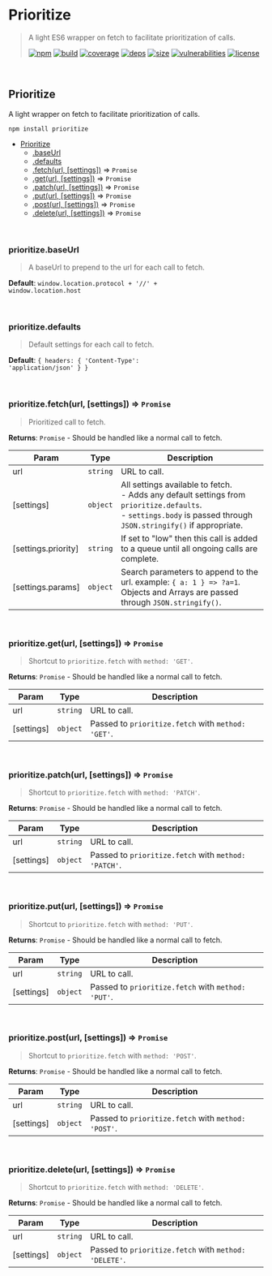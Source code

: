 # Prioritize

> A light ES6 wrapper on fetch to facilitate prioritization of calls.
>
> [![npm][npm]][npm-url]
[![build][build]][build-url]
[![coverage][coverage]][coverage-url]
[![deps][deps]][deps-url]
[![size][size]][size-url]
[![vulnerabilities][vulnerabilities]][vulnerabilities-url]
[![license][license]][license-url]


<br><a name="Prioritize"></a>

## Prioritize
A light wrapper on fetch to facilitate prioritization of calls.

```
npm install prioritize
```

* [Prioritize](#Prioritize)
    * [.baseUrl](#Prioritize+baseUrl)
    * [.defaults](#Prioritize+defaults)
    * [.fetch(url, [settings])](#Prioritize+fetch) ⇒ <code>Promise</code>
    * [.get(url, [settings])](#Prioritize+get) ⇒ <code>Promise</code>
    * [.patch(url, [settings])](#Prioritize+patch) ⇒ <code>Promise</code>
    * [.put(url, [settings])](#Prioritize+put) ⇒ <code>Promise</code>
    * [.post(url, [settings])](#Prioritize+post) ⇒ <code>Promise</code>
    * [.delete(url, [settings])](#Prioritize+delete) ⇒ <code>Promise</code>


<br><a name="Prioritize+baseUrl"></a>

### prioritize.baseUrl
> A baseUrl to prepend to the url for each call to fetch.

**Default**: <code>window.location.protocol + &#x27;//&#x27; + window.location.host</code>  

<br><a name="Prioritize+defaults"></a>

### prioritize.defaults
> Default settings for each call to fetch.

**Default**: <code>{ headers: { &#x27;Content-Type&#x27;: &#x27;application/json&#x27; } }</code>  

<br><a name="Prioritize+fetch"></a>

### prioritize.fetch(url, [settings]) ⇒ <code>Promise</code>
> Prioritized call to fetch.

**Returns**: <code>Promise</code> - Should be handled like a normal call to fetch.  

| Param | Type | Description |
| --- | --- | --- |
| url | <code>string</code> | URL to call. |
| [settings] | <code>object</code> | All settings available to fetch.<br> - Adds any default settings from `prioritize.defaults`.<br> - `settings.body` is passed through `JSON.stringify()` if appropriate. |
| [settings.priority] | <code>string</code> | If set to "low" then this call is added to a queue until all ongoing calls are complete. |
| [settings.params] | <code>object</code> | Search parameters to append to the url. example: `{ a: 1 } => ?a=1`. Objects and Arrays are passed through `JSON.stringify()`. |


<br><a name="Prioritize+get"></a>

### prioritize.get(url, [settings]) ⇒ <code>Promise</code>
> Shortcut to `prioritize.fetch` with `method: 'GET'`.

**Returns**: <code>Promise</code> - Should be handled like a normal call to fetch.  

| Param | Type | Description |
| --- | --- | --- |
| url | <code>string</code> | URL to call. |
| [settings] | <code>object</code> | Passed to `prioritize.fetch` with `method: 'GET'`. |


<br><a name="Prioritize+patch"></a>

### prioritize.patch(url, [settings]) ⇒ <code>Promise</code>
> Shortcut to `prioritize.fetch` with `method: 'PATCH'`.

**Returns**: <code>Promise</code> - Should be handled like a normal call to fetch.  

| Param | Type | Description |
| --- | --- | --- |
| url | <code>string</code> | URL to call. |
| [settings] | <code>object</code> | Passed to `prioritize.fetch` with `method: 'PATCH'`. |


<br><a name="Prioritize+put"></a>

### prioritize.put(url, [settings]) ⇒ <code>Promise</code>
> Shortcut to `prioritize.fetch` with `method: 'PUT'`.

**Returns**: <code>Promise</code> - Should be handled like a normal call to fetch.  

| Param | Type | Description |
| --- | --- | --- |
| url | <code>string</code> | URL to call. |
| [settings] | <code>object</code> | Passed to `prioritize.fetch` with `method: 'PUT'`. |


<br><a name="Prioritize+post"></a>

### prioritize.post(url, [settings]) ⇒ <code>Promise</code>
> Shortcut to `prioritize.fetch` with `method: 'POST'`.

**Returns**: <code>Promise</code> - Should be handled like a normal call to fetch.  

| Param | Type | Description |
| --- | --- | --- |
| url | <code>string</code> | URL to call. |
| [settings] | <code>object</code> | Passed to `prioritize.fetch` with `method: 'POST'`. |


<br><a name="Prioritize+delete"></a>

### prioritize.delete(url, [settings]) ⇒ <code>Promise</code>
> Shortcut to `prioritize.fetch` with `method: 'DELETE'`.

**Returns**: <code>Promise</code> - Should be handled like a normal call to fetch.  

| Param | Type | Description |
| --- | --- | --- |
| url | <code>string</code> | URL to call. |
| [settings] | <code>object</code> | Passed to `prioritize.fetch` with `method: 'DELETE'`. |


[npm]: https://img.shields.io/npm/v/prioritize.svg
[npm-url]: https://npmjs.com/package/prioritize
[build]: https://travis-ci.org/DarrenPaulWright/prioritize.svg?branch&#x3D;master
[build-url]: https://travis-ci.org/DarrenPaulWright/prioritize
[coverage]: https://coveralls.io/repos/github/DarrenPaulWright/prioritize/badge.svg?branch&#x3D;master
[coverage-url]: https://coveralls.io/github/DarrenPaulWright/prioritize?branch&#x3D;master
[deps]: https://david-dm.org/DarrenPaulWright/prioritize.svg
[deps-url]: https://david-dm.org/DarrenPaulWright/prioritize
[size]: https://packagephobia.now.sh/badge?p&#x3D;prioritize
[size-url]: https://packagephobia.now.sh/result?p&#x3D;prioritize
[vulnerabilities]: https://snyk.io/test/github/DarrenPaulWright/prioritize/badge.svg?targetFile&#x3D;package.json
[vulnerabilities-url]: https://snyk.io/test/github/DarrenPaulWright/prioritize?targetFile&#x3D;package.json
[license]: https://img.shields.io/github/license/DarrenPaulWright/prioritize.svg
[license-url]: https://npmjs.com/package/prioritize/LICENSE.md

